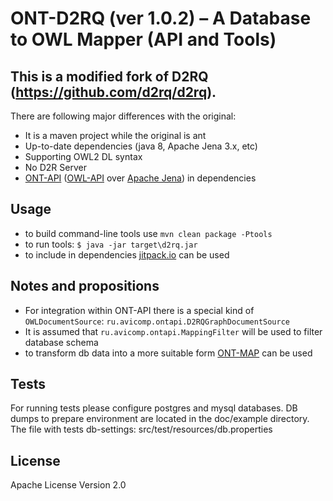 # ONT-D2RQ (ver 1.0.2) – A Database to OWL Mapper (API and Tools)
## This is a modified fork of D2RQ (https://github.com/d2rq/d2rq).

There are following major differences with the original:

* It is a maven project while the original is ant
* Up-to-date dependencies (java 8, Apache Jena 3.x, etc)
* Supporting OWL2 DL syntax
* No D2R Server
* [ONT-API](https://github.com/avicomp/ont-api) ([OWL-API](https://github.com/owlcs/owlapi) over [Apache Jena](https://github.com/apache/jena)) in dependencies


## Usage
* to build command-line tools use `mvn clean package -Ptools`
* to run tools: `$ java -jar target\d2rq.jar`
* to include in dependencies [jitpack.io](https://jitpack.io/) can be used

## Notes and propositions
* For integration within ONT-API there is a special kind of `OWLDocumentSource`: `ru.avicomp.ontapi.D2RQGraphDocumentSource` 
* It is assumed that `ru.avicomp.ontapi.MappingFilter` will be used to filter database schema
* to transform db data into a more suitable form [ONT-MAP](https://github.com/avicomp/ont-map) can be used


## Tests
For running tests please configure postgres and mysql databases. 
DB dumps to prepare environment are located in the doc/example directory.
The file with tests db-settings: src/test/resources/db.properties
 
## License 
Apache License Version 2.0